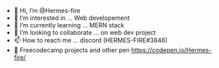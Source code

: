 - 👋 Hi, I’m @Hermes-fire
- 👀 I’m interested in ... Web developement
- 🌱 I’m currently learning ... MERN stack
- 💞️ I’m looking to collaborate ... on web dev project
- 📫 How to reach me ... discord (HERMES-FIRE#3846)
- 🔬 Freecodecamp projects and other pen https://codepen.io/Hermes-fire/
